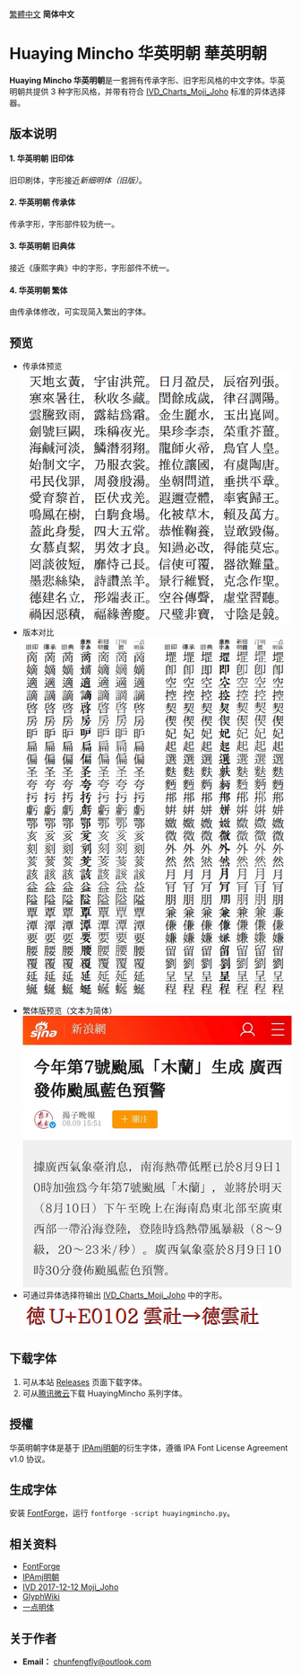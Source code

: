 [繁體中文](https://github.com/GuiWonder/HuayingMincho#Huaying-Mincho-華英明朝-华英明朝) **简体中文**
# Huaying Mincho 华英明朝 華英明朝
**Huaying Mincho 华英明朝**是一套拥有传承字形、旧字形风格的中文字体。华英明朝共提供 3 种字形风格，并带有符合 [IVD_Charts_Moji_Joho](https://unicode.org/ivd/data/2017-12-12/IVD_Charts_Moji_Joho.pdf) 标准的异体选择器。
## 版本说明
#### 1. 华英明朝 旧印体
旧印刷体，字形接近*新细明体（旧版）*。
#### 2. 华英明朝 传承体
传承字形，字形部件较为统一。
#### 3. 华英明朝 旧典体
接近《康熙字典》中的字形，字形部件不统一。
#### 4. 华英明朝 繁体
由传承体修改，可实现简入繁出的字体。
## 预览
* 传承体预览  
![image](./pic/hy0001.png)  
* 版本对比  
![image](./pic/hy0002.png)  
* 繁体版预览（文本为简体）  
![image](./pic/hy0001.jpg)  
* 可通过异体选择符输出 [IVD_Charts_Moji_Joho](https://unicode.org/ivd/data/2017-12-12/IVD_Charts_Moji_Joho.pdf) 中的字形。  
![image](./pic/hy0003.png)  
## 下载字体
1. 可从本站 [Releases](https://github.com/GuiWonder/HuayingMincho/releases) 页面下载字体。
2. 可从[腾讯微云](https://share.weiyun.com/VEoOc5xK)下载 HuayingMincho 系列字体。
## 授權
华英明朝字体是基于 [IPAmj明朝](https://moji.or.jp/mojikiban/font/)的衍生字体，遵循 IPA Font License Agreement v1.0 协议。
## 生成字体
安装 [FontForge](https://github.com/fontforge/fontforge)，运行 `fontforge -script huayingmincho.py`。
## 相关资料
* [FontForge](https://github.com/fontforge/fontforge)
* [IPAmj明朝](https://moji.or.jp/mojikiban/font/)
* [IVD 2017-12-12 Moji_Joho](https://unicode.org/ivd/data/2017-12-12/IVD_Charts_Moji_Joho.pdf)
* [GlyphWiki](https://glyphwiki.org/)
* [一点明体](https://github.com/ichitenfont/I.Ming)
## 关于作者
- **Email：** chunfengfly@outlook.com
